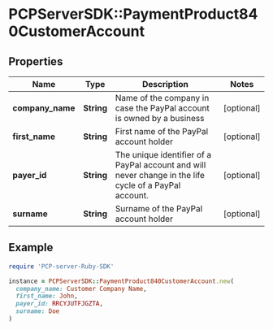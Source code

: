# PCPServerSDK::PaymentProduct840CustomerAccount

## Properties

| Name | Type | Description | Notes |
| ---- | ---- | ----------- | ----- |
| **company_name** | **String** | Name of the company in case the PayPal account is owned by a business | [optional] |
| **first_name** | **String** | First name of the PayPal account holder | [optional] |
| **payer_id** | **String** | The unique identifier of a PayPal account and will never change in the life cycle of a PayPal account. | [optional] |
| **surname** | **String** | Surname of the PayPal account holder | [optional] |

## Example

```ruby
require 'PCP-server-Ruby-SDK'

instance = PCPServerSDK::PaymentProduct840CustomerAccount.new(
  company_name: Customer Company Name,
  first_name: John,
  payer_id: RRCYJUTFJGZTA,
  surname: Doe
)
```

